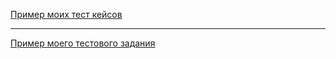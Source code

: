 [Пример моих тест кейсов](https://docs.google.com/spreadsheets/d/1FEtDsFrrHeKjBEg38NiZhPfJTM8CbgfY7WtFr-G0cKo/edit?usp=sharing)

---

[Пример моего тестового задания](https://name54271.atlassian.net/jira/software/c/projects/MCWO/boards/1?selectedIssue=MCWO-3)
